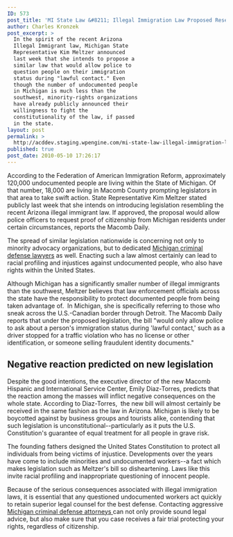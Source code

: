 ```yaml
---
ID: 573
post_title: 'MI State Law &#8211; Illegal Immigration Law Proposed Resembling Recent Arizona Decision'
author: Charles Kronzek
post_excerpt: >
  In the spirit of the recent Arizona
  Illegal Immigrant law, Michigan State
  Representative Kim Meltzer announced
  last week that she intends to propose a
  similar law that would allow police to
  question people on their immigration
  status during "lawful contact." Even
  though the number of undocumented people
  in Michigan is much less than the
  southwest, minority-rights organizations
  have already publicly announced their
  willingness to fight the
  constitutionality of the law, if passed
  in the state.
layout: post
permalink: >
  http://acddev.staging.wpengine.com/mi-state-law-illegal-immigration-law-proposed-resembling-recent-arizona-decision.html
published: true
post_date: 2010-05-10 17:26:17
---
```

According to the Federation of American Immigration Reform, approximately 120,000 undocumented people are living within the State of Michigan. Of that number, 18,000 are living in Macomb County prompting legislators in that area to take swift action. State Representative Kim Meltzer stated publicly last week that she intends on introducing legislation resembling the recent Arizona illegal immigrant law. If approved, the proposal would allow police officers to request proof of citizenship from Michigan residents under certain circumstances, reports the Macomb Daily.

The spread of similar legislation nationwide is concerning not only to minority advocacy organizations, but to dedicated <a href="http://acddev.staging.wpengine.com/" target="_blank">Michigan criminal defense lawyers</a> as well. Enacting such a law almost certainly can lead to racial profiling and injustices against undocumented people, who also have rights within the United States.

Although Michigan has a significantly smaller number of illegal immigrants than the southwest, Meltzer believes that law enforcement officials across the state have the responsibility to protect documented people from being taken advantage of.  In Michigan, she is specifically referring to those who sneak across the U.S.-Canadian border through Detroit. The Macomb Daily reports that under the proposed legislation, the bill "would only allow police to ask about a person's immigration status during 'lawful contact,' such as a driver stopped for a traffic violation who has no license or other identification, or someone selling fraudulent identity documents."

<h2>Negative reaction predicted on new legislation</h2>

Despite the good intentions, the executive director of the new Macomb Hispanic and International Service Center, Emily Diaz-Torres, predicts that the reaction among the masses will inflict negative consequences on the whole state. According to Diaz-Torres,  the new bill will almost certainly be received in the same fashion as the law in Arizona. Michigan is likely to be boycotted against by business groups and tourists alike, contending that such legislation is unconstitutional--particularly as it puts the U.S. Constitution's guarantee of equal treatment for all people in grave risk.

The founding fathers designed the United States Constitution to protect all individuals from being victims of injustice. Developments over the years have come to include minorities and undocumented workers--a fact which makes legislation such as Meltzer's bill so disheartening. Laws like this invite racial profiling and inappropriate questioning of innocent people.

Because of the serious consequences associated with illegal immigration laws, it is essential that any questioned undocumented workers act quickly to retain superior legal counsel for the best defense. Contacting aggressive <a href="http://acddev.staging.wpengine.com/trial-attorneys.html" target="_blank">Michigan criminal defense attorneys </a>can not only provide sound legal advice, but also make sure that you case receives a fair trial protecting your rights, regardless of citizenship.